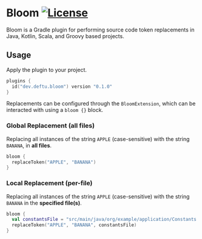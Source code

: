 Bloom [![License](https://img.shields.io/badge/license-LGPL_v3-blue.svg?style=flat)][lgpl]
=========
Bloom is a Gradle plugin for performing source code token replacements in Java, Kotlin, Scala, and Groovy based projects.

## Usage
Apply the plugin to your project.

```kt
plugins {
  id("dev.deftu.bloom") version "0.1.0"
}
```

Replacements can be configured through the `BloomExtension`, which can be interacted with using a `bloom {}` block.

### Global Replacement (all files)

Replacing all instances of the string `APPLE` (case-sensitive) with the string `BANANA`, in **all files**.

```kt
bloom {
  replaceToken("APPLE", "BANANA")
}
```

### Local Replacement (per-file)

Replacing all instances of the string `APPLE` (case-sensitive) with the string `BANANA` in the **specified file(s)**.

```kt
bloom {
  val constantsFile = "src/main/java/org/example/application/Constants.java"
  replaceToken("APPLE", "BANANA", constantsFile)
}
```

[lgpl]: https://choosealicense.com/licenses/lgpl-3/
